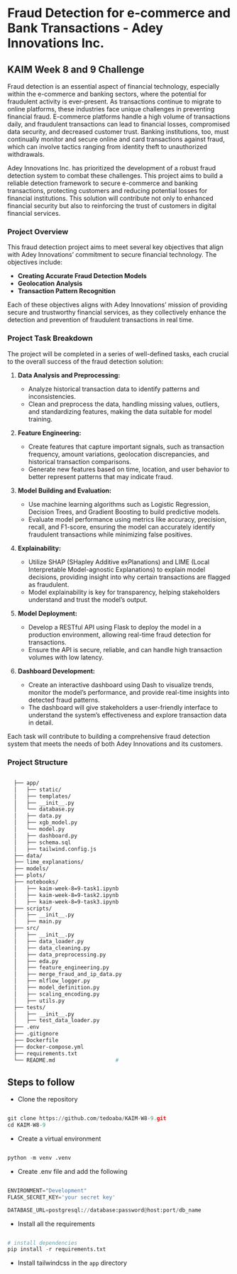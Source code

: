 # Fraud Detection for e-commerce and Bank Transactions - Adey Innovations Inc.

## KAIM Week 8 and 9 Challenge

Fraud detection is an essential aspect of financial technology, especially within the e-commerce and banking sectors, where the potential for fraudulent activity is ever-present. As transactions continue to migrate to online platforms, these industries face unique challenges in preventing financial fraud. E-commerce platforms handle a high volume of transactions daily, and fraudulent transactions can lead to financial losses, compromised data security, and decreased customer trust. Banking institutions, too, must continually monitor and secure online and card transactions against fraud, which can involve tactics ranging from identity theft to unauthorized withdrawals. 

Adey Innovations Inc. has prioritized the development of a robust fraud detection system to combat these challenges. This project aims to build a reliable detection framework to secure e-commerce and banking transactions, protecting customers and reducing potential losses for financial institutions. This solution will contribute not only to enhanced financial security but also to reinforcing the trust of customers in digital financial services. 


### Project Overview

This fraud detection project aims to meet several key objectives that align with Adey Innovations’ commitment to secure financial technology. The objectives include: 

- **Creating Accurate Fraud Detection Models** 
- **Geolocation Analysis**
- **Transaction Pattern Recognition** 

Each of these objectives aligns with Adey Innovations’ mission of providing secure and trustworthy financial services, as they collectively enhance the detection and prevention of fraudulent transactions in real time. 

### Project Task Breakdown

The project will be completed in a series of well-defined tasks, each crucial to the overall success of the fraud detection solution:

1. **Data Analysis and Preprocessing:**

    - Analyze historical transaction data to identify patterns and inconsistencies.
    - Clean and preprocess the data, handling missing values, outliers, and standardizing features, making the data suitable for model training.

2. **Feature Engineering:**

    - Create features that capture important signals, such as transaction frequency, amount variations, geolocation discrepancies, and historical transaction comparisons.
    - Generate new features based on time, location, and user behavior to better represent patterns that may indicate fraud.

3. **Model Building and Evaluation:**

    - Use machine learning algorithms such as Logistic Regression, Decision Trees, and Gradient Boosting to build predictive models.
    - Evaluate model performance using metrics like accuracy, precision, recall, and F1-score, ensuring the model can accurately identify fraudulent transactions while minimizing false positives.

4. **Explainability:**

    - Utilize SHAP (SHapley Additive exPlanations) and LIME (Local Interpretable Model-agnostic Explanations) to explain model decisions, providing insight into why certain transactions are flagged as fraudulent.
    - Model explainability is key for transparency, helping stakeholders understand and trust the model’s output.

5. **Model Deployment:**

    - Develop a RESTful API using Flask to deploy the model in a production environment, allowing real-time fraud detection for transactions.
    - Ensure the API is secure, reliable, and can handle high transaction volumes with low latency.

6. **Dashboard Development:**

    - Create an interactive dashboard using Dash to visualize trends, monitor the model’s performance, and provide real-time insights into detected fraud patterns.
    - The dashboard will give stakeholders a user-friendly interface to understand the system’s effectiveness and explore transaction data in detail.

Each task will contribute to building a comprehensive fraud detection system that meets the needs of both Adey Innovations and its customers.

### Project Structure

```bash

  ├── app/
  │   ├── static/   
  │   ├── templates/ 
  │   ├── __init__.py               
  │   └── database.py
  │   ├── data.py
  │   ├── xgb_model.py                
  │   └── model.py
  │   ├── dashboard.py     
  │   ├── schema.sql       
  │   ├── tailwind.config.js                           
  ├── data/
  ├── lime_explanations/
  ├── models/
  ├── plots/
  ├── notebooks/
  │   ├── kaim-week-8=9-task1.ipynb 
  │   ├── kaim-week-8=9-task2.ipynb
  │   ├── kaim-week-8=9-task3.ipynb   
  ├── scripts/
  │   ├── __init__.py     
  │   ├── main.py                      
  ├── src/
  │   ├── __init__.py     
  │   ├── data_loader.py                
  │   ├── data_cleaning.py
  │   ├── data_preprocessing.py
  │   ├── eda.py
  │   ├── feature_engineering.py
  │   ├── merge_fraud_and_ip_data.py
  │   ├── mlflow_logger.py
  │   ├── model_definition.py
  │   ├── scaling_encoding.py
  │   ├── utils.py            
  ├── tests/
  │   ├── __init__.py     
  │   ├── test_data_loader.py 
  ├── .env                             
  ├── .gitignore       
  ├── Dockerfile
  ├── docker-compose.yml        
  ├── requirements.txt
  └── README.md                   #

```

## **Steps to follow**

* Clone the repository

```python

git clone https://github.com/tedoaba/KAIM-W8-9.git
cd KAIM-W8-9

```

* Create a virtual environment

```python

python -m venv .venv

```

* Create .env file and add the following

```python

ENVIRONMENT="Development"
FLASK_SECRET_KEY='your secret key'

DATABASE_URL=postgresql://database:password@host:port/db_name

```

* Install all the requirements

```python

# install dependencies
pip install -r requirements.txt

```

* Install tailwindcss in the `app` directory

```python


